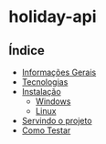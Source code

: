 # holiday-api

## Índice
<!--ts-->
   * [Informações Gerais](#infos-gerais)
   * [Tecnologias](#tecnologias)
   * [Instalação](#instalacao)
      * [Windows](#windows)
      * [Linux](#linux)
   * [Servindo o projeto](#servindo-projeto)
   * [Como Testar](#testes)
<!--te-->
